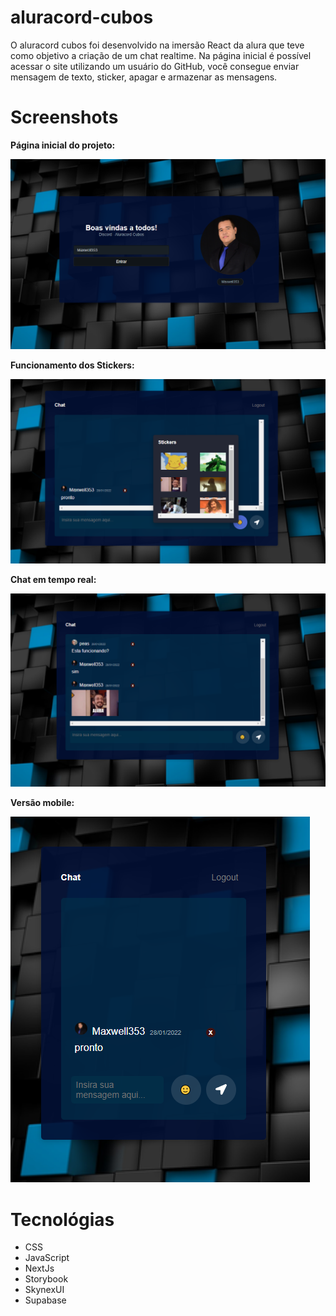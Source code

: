 # aluracord-cubos
 O aluracord cubos foi desenvolvido na imersão React da alura que teve como objetivo a criação de um chat realtime. 
 Na página inicial é possível acessar o site utilizando um usuário do GitHub, você consegue enviar mensagem de texto, sticker, apagar e armazenar as mensagens.

# Screenshots
**Página inicial do projeto:**

![Entrada](https://github.com/maxwell353/aluracord-cubos/blob/main/public/readme/Entrada.PNG?raw=true)

**Funcionamento dos Stickers:**

![Stickers](https://github.com/maxwell353/aluracord-cubos/blob/main/public/readme/Stickers.PNG?raw=true)

**Chat em tempo real:**

![Chat](https://github.com/maxwell353/aluracord-cubos/blob/main/public/readme/Chat.PNG?raw=true)

**Versão mobile:**

![Mobile](https://github.com/maxwell353/aluracord-cubos/blob/main/public/readme/Mobile.PNG?raw=true)

# Tecnológias 

  - CSS
  - JavaScript
  - NextJs
  - Storybook
  - SkynexUI
  - Supabase
